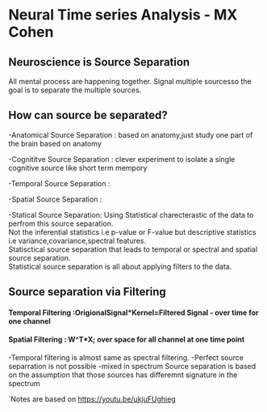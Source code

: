 # Neural Time series Analysis - MX Cohen

## Neuroscience is Source Separation
All mental process are happening together. Signal multiple sourcesso the goal is to separate the multiple sources.

## How can source be separated?
-Anatomical Source Separation : based on anatomy,just study one part of the brain based on anatomy

-Cognititve Source Separation : clever experiment to isolate a single cognitive source like short term mempory

-Temporal Source Separation :

-Spatial Source Separation :

-Statical Source Separation: Using Statistical charecterastic of the data to perfrom this source separation.   
        Not the inferential statistics i.e p-value or F-value but descriptive statistics i.e variance,covariance,spectral features.  
        Statisctical source separation that leads to temporal or spectral and spatial source separation.  
        Statistical source separation is all about applying filters to the data.  
        
        
  ## Source separation via Filtering
   #### Temporal Filtering :OrigionalSignal*Kernel=Filtered Signal - over time for one channel
   ####  Spatial Filtering : W^T*X; over space for all channel at one time point
-Temporal filtering is almost same as spectral filtering.
-Perfect source separration is not possible -mixed in spectrum
Source separation is based on the assumption that those sources has differemnt signature in the spectrum 


`Notes are based on https://youtu.be/ukjuFUghieg 
